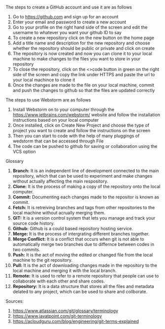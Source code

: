 The steps to create a GitHub account and use it are as follows
1. Go to https://github.com and sign up for an account
2. Enter your email and password to create a new account
3. Go to your profile on the right hand side of the screen and edit the username to whatever you want your github ID to say
4. To create a new repository click on the new button on the home page
5. Add a title name and description for the new repository and choose whether the repository should be public or private and click on create
6. The repository is now created and now you can clone it to your local machine to make changes to the files you want to store in your repository 
7. To close the repository, click on the <>code button in green on the right side of the screen and copy the link under HTTPS and paste the url to your local machince to clone it
8. Once the changes are made to the file on your local machine, commit and push the changes to github so that the files are updated correctly

The steps to use Webstorm are as follows
1. Install Webstorm on to your computer through the https://www.jetbrains.com/webstorm/ website and follow the installation instructions based on your local computer
2. Once installed, click on Create New Project and choose the type of project you want to create and follow the instructions on the screen
3. Then you can start to code with the help of many pluggings of wedstorm that can be accessed through File
4. The code can be pushed to github for saving or collaboration using the VCS option

Glossary
1. **Branch:** It is an independent line of development connected to the main repository, which that can be used to experiment and make changes without actually affecting the main respository.
2. **Clone:** It is the process of making a copy of the repository onto the local computer.
3. **Commit:** Documenting each changes made to the repositor is known as commit.
4. **Fetch:** It is retreiving branches and tags from other repositories to the local machine without acrually merging them.
5. **GIT:** It is a version control system that lets you manage and track your source code history.
6. **Github:** Github is a could based repository hosting service.
7. **Merge:** It is the process of intergrating different branches together.
8. **Merge Conflict:** It is a conflict that occurs when git is not able to automatically merge two branches due to differnce between codes in two commits.
9. **Push:** It is the act of moving the edited or changed file from the local machine to the git repository.
10. **Pull:** It is the act of downloading changes made in the repository to the local machine and merging it with the local branch.
11. **Remote:** It is used to refer to a remote repository that people can use to collaborate with each other and share codes.
12. **Repository:** It is a data structure that stores all the files and metadata delated to any project, which can be used to share and collborate. 

Sources:
1. https://www.atlassian.com/git/glossary/terminology
2. https://www.javatpoint.com/git-terminology
3. https://acloudguru.com/blog/engineering/git-terms-explained
